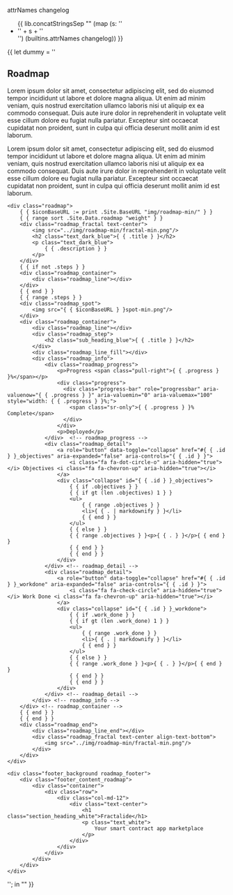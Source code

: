 <p>attrNames changelog</p>
<ul>
{{
  lib.concatStringsSep "" (map (s: ''<li>'' + s + ''</li>'') (builtins.attrNames changelog))
}}
</ul>
{{ let dummy = ''
<section id="roadmap">
    <div class="header_gradient">
        <div class="container">
            <div class="row">
                <div class="col-md-12">
                    <div class="text-center">
                        <h1 class="section_heading_blue fractal_white">Roadmap</h1>
                    </div>
                </div>
                <div class="col-md-offset-2 col-md-8">
                    <div class="text-center">
                        <p class="text_dark_blue">
                            Lorem ipsum dolor sit amet, consectetur adipiscing elit, sed do eiusmod tempor incididunt ut labore et dolore magna aliqua. Ut enim ad minim veniam, quis nostrud exercitation ullamco laboris nisi ut aliquip ex ea commodo consequat. Duis aute irure dolor in reprehenderit in voluptate velit esse cillum dolore eu fugiat nulla pariatur. Excepteur sint occaecat cupidatat non proident, sunt in culpa qui officia deserunt mollit anim id est laborum.
                        </p>
                        <p class="text_dark_blue">
                            Lorem ipsum dolor sit amet, consectetur adipiscing elit, sed do eiusmod tempor incididunt ut labore et dolore magna aliqua. Ut enim ad minim veniam, quis nostrud exercitation ullamco laboris nisi ut aliquip ex ea commodo consequat. Duis aute irure dolor in reprehenderit in voluptate velit esse cillum dolore eu fugiat nulla pariatur. Excepteur sint occaecat cupidatat non proident, sunt in culpa qui officia deserunt mollit anim id est laborum.
                        </p>
                    </div>
                </div>
            </div>
        </div>
    </div>

    <div class="roadmap">
        { { $iconBaseURL := print .Site.BaseURL "img/roadmap-min/" } }
        { { range sort .Site.Data.roadmap "weight" } }
        <div class="roadmap_fractal text-center">
            <img src="../img/roadmap-min/fractal-min.png"/>
            <h2 class="text_dark_blue">{ { .title } }</h2>
            <p class="text_dark_blue">
                { { .description } }
            </p>
        </div>
        { { if not .steps } }
        <div class="roadmap_container">
            <div class="roadmap_line"></div>
        </div>
        { { end } }
        { { range .steps } }
        <div class="roadmap_spot">
            <img src="{ { $iconBaseURL } }spot-min.png"/>
        </div>
        <div class="roadmap_container">
            <div class="roadmap_line"></div>
            <div class="roadmap_step">
                <h2 class="sub_heading_blue">{ { .title } }</h2>
            </div>
            <div class="roadmap_line_fill"></div>
            <div class="roadmap_info">
                <div class="roadmap_progress">
                    <p>Progress <span class="pull-right">{ { .progress } }%</span></p>
                    <div class="progress">
                      <div class="progress-bar" role="progressbar" aria-valuenow="{ { .progress } }" aria-valuemin="0" aria-valuemax="100" style="width: { { .progress } }%;">
                        <span class="sr-only">{ { .progress } }% Complete</span>
                      </div>
                    </div>
                    <p>Deployed</p>
                </div>  <!-- roadmap_progress -->
                <div class="roadmap_detail">
                    <a role="button" data-toggle="collapse" href="#{ { .id } }_objectives" aria-expanded="false" aria-controls="{ { .id } }">
                        <i class="fa fa-dot-circle-o" aria-hidden="true"></i> Objectives <i class="fa fa-chevron-up" aria-hidden="true"></i>
                    </a>
                    <div class="collapse" id="{ { .id } }_objectives">
                        { { if .objectives } }
                        { { if gt (len .objectives) 1 } }
                        <ul>
                            { { range .objectives } }
                            <li>{ { . | markdownify } }</li>
                            { { end } }
                        </ul>
                        { { else } }
                        { { range .objectives } }<p>{ { . } }</p>{ { end } }
                        { { end } }
                        { { end } }
                    </div>
                </div> <!-- roadmap_detail -->
                <div class="roadmap_detail">
                    <a role="button" data-toggle="collapse" href="#{ { .id } }_workdone" aria-expanded="false" aria-controls="{ { .id } }">
                        <i class="fa fa-check-circle" aria-hidden="true"></i> Work Done <i class="fa fa-chevron-up" aria-hidden="true"></i>
                    </a>
                    <div class="collapse" id="{ { .id } }_workdone">
                        { { if .work_done } }
                        { { if gt (len .work_done) 1 } }
                        <ul>
                            { { range .work_done } }
                            <li>{ { . | markdownify } }</li>
                            { { end } }
                        </ul>
                        { { else } }
                        { { range .work_done } }<p>{ { . } }</p>{ { end } }
                        { { end } }
                        { { end } }
                    </div>
                </div> <!-- roadmap_detail -->
            </div> <!-- roadmap_info -->
        </div> <!-- roadmap_container -->
        { { end } }
        { { end } }
        <div class="roadmap_end">
            <div class="roadmap_line_end"></div>
            <div class="roadmap_fractal text-center align-text-bottom">
                <img src="../img/roadmap-min/fractal-min.png"/>
            </div>
        </div>
    </div>

    <div class="footer_background roadmap_footer">
        <div class="footer_content_roadmap">
            <div class="container">
                <div class="row">
                    <div class="col-md-12">
                        <div class="text-center">
                            <h1 class="section_heading_white">Fractalide</h1>
                            <p class="text_white">
                                Your smart contract app marketplace
                            </p>
                        </div>
                    </div>
                </div>
            </div>
        </div>
    </div>
</section>
''; in "" }}
